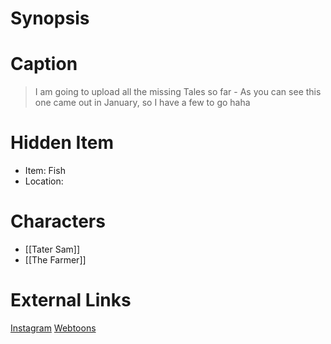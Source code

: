 # Synopsis


# Caption
> I am going to upload all the missing Tales so far - As you can see this one came out in January, so I have a few to go haha

# Hidden Item
* Item: Fish
* Location: <spoiler></spoiler>

# Characters
* [[Tater Sam]]
* [[The Farmer]]

# External Links
[Instagram](https://www.instagram.com/p/B66YREfj9RZ/)
[Webtoons](https://www.webtoons.com/en/challenge/twistwood-tales/26-tater-sams-resolution/viewer?title_no=344740&episode_no=29)